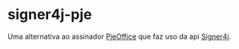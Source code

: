 # signer4j-pje
Uma alternativa ao assinador [PjeOffice](http://www.pje.jus.br/wiki/index.php/PJeOffice) que faz uso da api [Signer4j](https://github.com/l3onardo-oliv3ira/signer4j).
